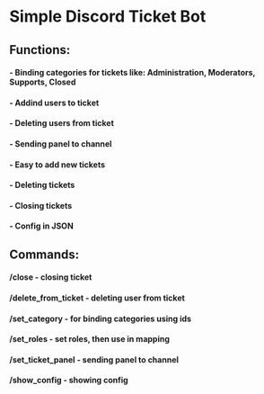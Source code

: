 # Simple Discord Ticket Bot

## Functions:
#### - Binding categories for tickets like: Administration, Moderators, Supports, Closed
#### - Addind users to ticket
#### - Deleting users from ticket
#### - Sending panel to channel
#### - Easy to add new tickets
#### - Deleting tickets
#### - Closing tickets
#### - Config in JSON

## Commands:
#### /close - closing ticket
#### /delete_from_ticket - deleting user from ticket
#### /set_category - for binding categories using ids
#### /set_roles - set roles, then use in mapping
#### /set_ticket_panel - sending panel to channel
#### /show_config - showing config
